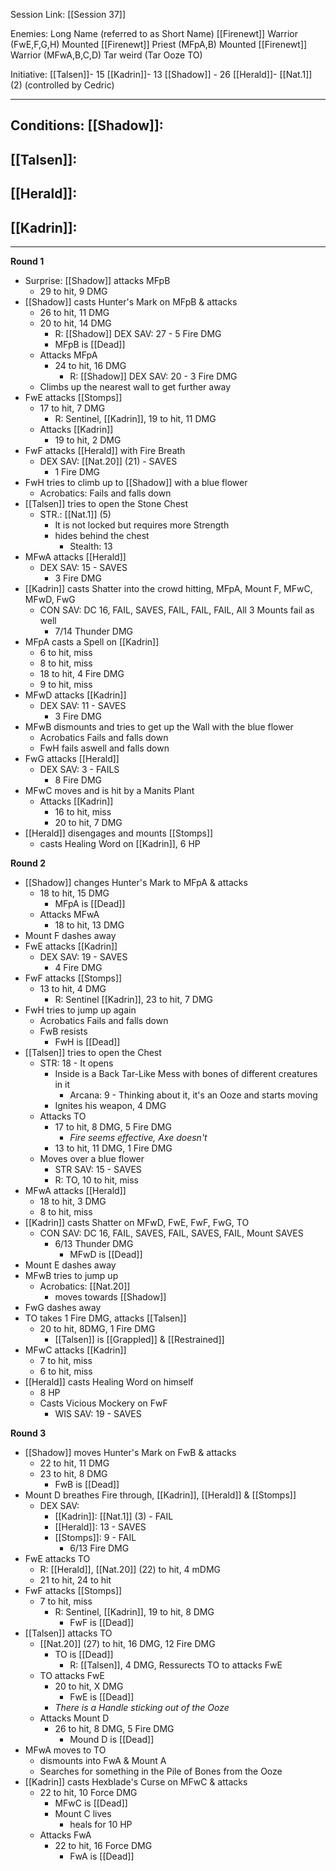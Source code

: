 Session Link:
[[Session 37]]

Enemies:
Long Name (referred to as Short Name)
[[Firenewt]] Warrior (FwE,F,G,H)
Mounted [[Firenewt]] Priest (MFpA,B)
Mounted [[Firenewt]] Warrior (MFwA,B,C,D)
Tar weird (Tar Ooze TO)

Initiative:
[[Talsen]]- 15
[[Kadrin]]- 13
[[Shadow]] - 26
[[Herald]]- [[Nat.1]] (2) (controlled by Cedric)

---
Conditions:
[[Shadow]]:
- 

[[Talsen]]:
- 

[[Herald]]:
- 

[[Kadrin]]:
- 
---
**Round 1**
-  Surprise: [[Shadow]] attacks MFpB
	- 29 to hit, 9 DMG
- [[Shadow]] casts Hunter's Mark on MFpB & attacks
	- 26 to hit, 11 DMG
	- 20 to hit, 14 DMG
		- R: [[Shadow]] DEX SAV: 27 - 5 Fire DMG
		- MFpB is [[Dead]]
	- Attacks MFpA
		- 24 to hit, 16 DMG
			- R: [[Shadow]] DEX SAV: 20 - 3 Fire DMG
	- Climbs up the nearest wall to get further away
- FwE attacks [[Stomps]]
	- 17 to hit, 7 DMG
		- R: Sentinel, [[Kadrin]], 19 to hit, 11 DMG
	- Attacks [[Kadrin]]
		- 19 to hit, 2 DMG
- FwF attacks [[Herald]] with Fire Breath
	- DEX SAV: [[Nat.20]] (21) - SAVES
		- 1 Fire DMG
- FwH tries to climb up to [[Shadow]] with a blue flower
	- Acrobatics: Fails and falls down
- [[Talsen]] tries to open the Stone Chest
	- STR.: [[Nat.1]] (5)
		- It is not locked but requires more Strength
		- hides behind the chest
			- Stealth: 13
- MFwA attacks [[Herald]]
	- DEX SAV: 15 - SAVES
		- 3 Fire DMG
- [[Kadrin]] casts Shatter into the crowd hitting, MFpA, Mount F, MFwC, MFwD, FwG
	- CON SAV: DC 16, FAIL, SAVES, FAIL, FAIL, FAIL, All 3 Mounts fail as well
		- 7/14 Thunder DMG
- MFpA casts a Spell on [[Kadrin]]
	- 6 to hit, miss
	- 8 to hit, miss
	- 18 to hit, 4 Fire DMG
	- 9 to hit, miss
- MFwD attacks [[Kadrin]]
	- DEX SAV: 11 - SAVES
		- 3 Fire DMG
- MFwB dismounts and tries to get up the Wall with the blue flower
	- Acrobatics Fails and falls down
	- FwH fails aswell and falls down
- FwG attacks [[Herald]]
	- DEX SAV: 3 - FAILS
		- 8 Fire DMG
- MFwC moves and is hit by a Manits Plant
	- Attacks [[Kadrin]]
		- 16 to hit, miss
		- 20 to hit, 7 DMG
- [[Herald]] disengages and mounts [[Stomps]]
	- casts Healing Word on [[Kadrin]], 6 HP

**Round 2**
- [[Shadow]] changes Hunter's Mark to MFpA & attacks
	- 18 to hit, 15 DMG
		- MFpA is [[Dead]]
	- Attacks MFwA
		- 18 to hit, 13 DMG
- Mount F dashes away
- FwE attacks [[Kadrin]]
	- DEX SAV: 19 - SAVES
		- 4 Fire DMG
- FwF attacks [[Stomps]]
	- 13 to hit, 4 DMG
		- R: Sentinel [[Kadrin]], 23 to hit, 7 DMG
- FwH tries to jump up again
	- Acrobatics Fails and falls down
	- FwB resists
		- FwH is [[Dead]]
- [[Talsen]] tries to open the Chest
	- STR: 18 - It opens
		- Inside is a Back Tar-Like Mess with bones of different creatures in it
			- Arcana: 9 - Thinking about it, it's an Ooze and starts moving
		- Ignites his weapon, 4 DMG
	- Attacks TO
		- 17 to hit, 8 DMG, 5 Fire DMG
			- _Fire seems effective, Axe doesn't_
		- 13 to hit, 11 DMG, 1 Fire DMG
	- Moves over a blue flower
		- STR SAV: 15 - SAVES
		- R: TO, 10 to hit, miss
- MFwA attacks [[Herald]]
	- 18 to hit, 3 DMG
	- 8 to hit, miss
- [[Kadrin]] casts Shatter on MFwD, FwE, FwF, FwG, TO
	- CON SAV: DC 16, FAIL, SAVES, FAIL, SAVES, FAIL, Mount SAVES
		- 6/13 Thunder DMG
			- MFwD is [[Dead]]
- Mount E dashes away
- MFwB tries to jump up
	- Acrobatics: [[Nat.20]]
		- moves towards [[Shadow]]
- FwG dashes away
- TO takes 1 Fire DMG, attacks [[Talsen]]
	- 20 to hit, 8DMG, 1 Fire DMG
		- [[Talsen]] is [[Grappled]] & [[Restrained]]
- MFwC attacks [[Kadrin]]
	- 7 to hit, miss
	- 6 to hit, miss
- [[Herald]] casts Healing Word on himself
	- 8 HP
	- Casts Vicious Mockery on  FwF
		- WIS SAV: 19 - SAVES

**Round 3**
- [[Shadow]] moves Hunter's Mark on FwB & attacks
	- 22 to hit, 11 DMG
	- 23 to hit, 8 DMG
		- FwB is [[Dead]]
- Mount D breathes Fire through, [[Kadrin]], [[Herald]] & [[Stomps]]
	- DEX SAV:
		- [[Kadrin]]: [[Nat.1]] (3) - FAIL
		- [[Herald]]: 13 - SAVES
		- [[Stomps]]: 9 - FAIL
			- 6/13 Fire DMG
- FwE attacks TO
	- R: [[Herald]], [[Nat.20]] (22) to hit, 4 mDMG
	- 21 to hit, 24 to hit
- FwF attacks [[Stomps]]
	- 7 to hit, miss
		- R: Sentinel, [[Kadrin]], 19 to hit, 8 DMG
			- FwF is [[Dead]]
- [[Talsen]] attacks TO
	- [[Nat.20]] (27) to hit, 16 DMG, 12 Fire DMG
		- TO is [[Dead]]
			- R: [[Talsen]], 4 DMG, Ressurects TO to attacks FwE
	- TO attacks FwE
		- 20 to hit, X DMG
			- FwE is [[Dead]]
		- _There is a Handle sticking out of the Ooze_
	- Attacks Mount D
		- 26 to hit, 8 DMG, 5 Fire DMG
			- Mound D is [[Dead]]
- MFwA moves to TO
	- dismounts into FwA & Mount A
	- Searches for something in the Pile of Bones from the Ooze
- [[Kadrin]] casts Hexblade's Curse on MFwC & attacks
	- 22 to hit, 10 Force DMG
		- MFwC is [[Dead]]
		- Mount C lives
			- heals for 10 HP
	- Attacks FwA
		- 22 to hit, 16 Force DMG
			- FwA is [[Dead]]
